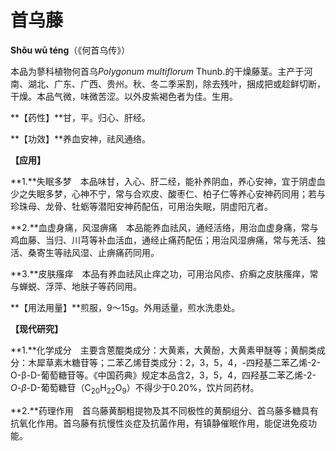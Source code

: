 # 首乌藤

**Shǒu wū téng**（《何首乌传》）

本品为蓼科植物何首乌*Polygonum multiflorum* Thunb.的干燥藤茎。主产于河南、湖北、广东、广西、贵州。秋、冬二季采割，除去残叶，捆成把或趁鲜切断，干燥。本品气微，味微苦涩。以外皮紫褐色者为佳。生用。

**【药性】**甘，平。归心、肝经。

**【功效】**养血安神，祛风通络。

**【应用】**

**1.**失眠多梦　本品味甘，入心、肝二经，能补养阴血，养心安神，宜于阴虚血少之失眠多梦，心神不宁，常与合欢皮、酸枣仁、柏子仁等养心安神药同用；若与珍珠母、龙骨、牡蛎等潜阳安神药配伍，可用治失眠，阴虚阳亢者。

**2.**血虚身痛，风湿痹痛　本品能养血祛风，通经活络，用治血虚身痛，常与鸡血藤、当归、川芎等补血活血，通经止痛药配伍；用治风湿痹痛，常与羌活、独活、桑寄生等祛风湿、止痹痛药同用。

**3.**皮肤瘙痒　本品有养血祛风止痒之功，可用治风疹、疥癣之皮肤瘙痒，常与蝉蜕、浮萍、地肤子等药同用。

**【用法用量】**煎服，9～15g。外用适量，煎水洗患处。

**【现代研究】**

**1.**化学成分　主要含蒽醌类成分：大黄素，大黄酚，大黄素甲醚等；黄酮类成分：木犀草素木糖苷等；二苯乙烯苷类成分：2，3，5，4，-四羟基二苯乙烯-2-O-β-D-葡萄糖苷等。《中国药典》规定本品含2，3，5，4，四羟基二苯乙烯-2-*Ο*-*β*-D-葡萄糖苷（C<sub>20</sub>H<sub>22</sub>O<sub>9</sub>）不得少于0.20%，饮片同药材。

**2.**药理作用　首乌藤黄酮粗提物及其不同极性的黄酮组分、首乌藤多糖具有抗氧化作用。首乌藤有抗慢性炎症及抗菌作用，有镇静催眠作用，能促进免疫功能。